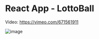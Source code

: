 # React App - LottoBall

Video: https://vimeo.com/671561911

![image](https://user-images.githubusercontent.com/73969323/151682294-352b7dc8-0a6f-4dae-a519-909d8e8fbe5d.png)

